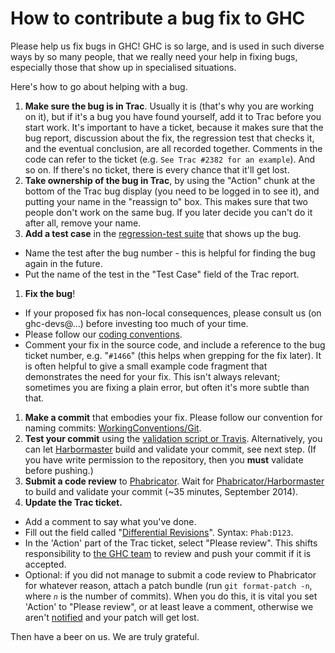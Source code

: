 # How to contribute a bug fix to GHC


Please help us fix bugs in GHC!  GHC is so large, and is used in such diverse ways by so many people, that we really need your help in fixing bugs, especially those that show up in specialised situations.  


Here's how to go about helping with a bug.

1. **Make sure the bug is in Trac**.  Usually it is (that's why you are working on it), but if it's a bug you have found yourself, add it to Trac before you start work. It's important to have a ticket, because it makes sure that the bug report, discussion about the fix, the regression test that checks it, and the eventual conclusion, are all recorded together.  Comments in the code can refer to the ticket (e.g. `See Trac #2382 for an example`). And so on.  If there's no ticket, there is every chance that it'll get lost.
1. **Take ownership of the bug in Trac**, by using the "Action" chunk at the bottom of the Trac bug display (you need to be logged in to see it), and putting your name in the "reassign to" box.  This makes sure that two people don't work on the same bug.  If you later decide you can't do it after all, remove your name.
1. **Add a test case** in the [regression-test suite](building/running-tests/adding) that shows up the bug.

  - Name the test after the bug number - this is helpful for finding the bug again in the future.  
  - Put the name of the test in the "Test Case" field of the Trac report.
1. **Fix the bug**!

  - If your proposed fix has non-local consequences, please consult us (on ghc-devs@…) before investing too much of your time.
  - Please follow our [coding conventions](commentary/coding-style).
  - Comment your fix in the source code, and include a reference to the bug ticket number, e.g. "`#1466`" (this helps when grepping for the fix later).  It is often helpful to give a small example code fragment that demonstrates the need for your fix.  This isn't always relevant; sometimes you are fixing a plain error, but often it's more subtle than that.
1. **Make a commit** that embodies your fix.  Please follow our convention for naming commits: [WorkingConventions/Git](working-conventions/git#commit-messages).
1. **Test your commit** using the [validation script or Travis](testing-patches). Alternatively, you can let [Harbormaster](phabricator/harbormaster) build and validate your commit, see next step. (If you have write permission to the repository, then you **must** validate before pushing.)
1. **Submit a code review** to [Phabricator](phabricator). Wait for [Phabricator/Harbormaster](phabricator/harbormaster) to build and validate your commit (\~35 minutes, September 2014).
1. **Update the Trac ticket.**

  - Add a comment to say what you've done.
  - Fill out the field called "[Differential Revisions](phabricator#linking-reviews-to-trac-tickets-and-vice-versa)". Syntax: `Phab:D123`.
  - In the 'Action' part of the Trac ticket, select "Please review". This shifts responsibility to [the GHC team](team-ghc) to review and push your commit if it is accepted.
  - Optional: if you did not manage to submit a code review to Phabricator for whatever reason, attach a patch bundle (run `git format-patch -n`, where *`n`* is the number of commits). When you do this, it is vital you set 'Action' to "Please review", or at least leave a comment, otherwise we aren't [ notified](http://trac.edgewall.org/ticket/2259) and your patch will get lost.


Then have a beer on us.  We are truly grateful.

